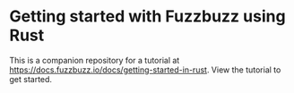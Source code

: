 # Getting started with Fuzzbuzz using Rust

This is a companion repository for a tutorial at https://docs.fuzzbuzz.io/docs/getting-started-in-rust. View the tutorial to get started.
